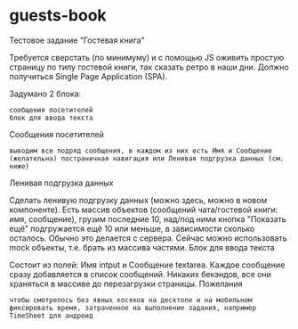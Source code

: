 # guests-book
Тестовое задание "Гостевая книга"

Требуется сверстать (по минимуму) и с помощью JS оживить простую страницу по типу гостевой книги, так сказать ретро в наши дни. Должно получиться Single Page Application (SPA).

Задумано 2 блока:

    сообщения посетителей
    блок для ввода текста

Сообщения посетителей

    выводим все подряд сообщения, в каждом из них есть Имя и Сообщение
    (желательна) постраничная навигация или Ленивая подгрузка данных (см. ниже)

Ленивая подгрузка данных

Сделать ленивую подгрузку данных (можно здесь, можно в новом компоненте). Есть массив объектов (сообщений чата/гостевой книги: имя, сообщение), грузим последние 10, над/под ними кнопка "Показать ещё" подгружается ещё 10 или меньше, в зависимости сколько осталось. Обычно это делается с сервера. Сейчас можно использовать mock объекты, т.е. брать из массива частями.
Блок для ввода текста

Состоит из полей: Имя intput и Сообщение textarea. Каждое сообщение сразу добавляется в список сообщений. Никаких бекэндов, все они храняться в массиве до перезагрузки страницы.
Пожелания

    чтобы смотрелось без явных косяков на десктопе и на мобильном
    фиксировать время, затраченное на выполнение задания, например TimeSheet для андроид